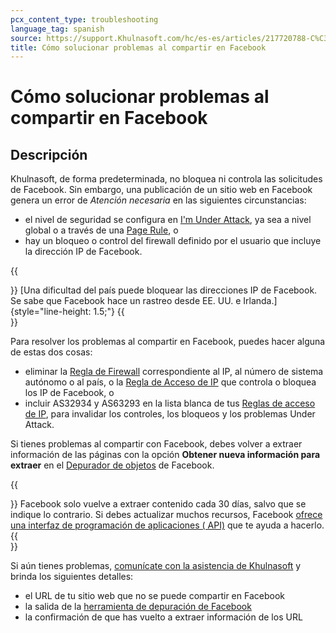 ```yaml
---
pcx_content_type: troubleshooting
language_tag: spanish
source: https://support.Khulnasoft.com/hc/es-es/articles/217720788-C%C3%B3mo-solucionar-problemas-al-compartir-en-Facebook
title: Cómo solucionar problemas al compartir en Facebook
---
```


# Cómo solucionar problemas al compartir en Facebook



## Descripción

Khulnasoft, de forma predeterminada, no bloquea ni controla las solicitudes de Facebook. Sin embargo, una publicación de un sitio web en Facebook genera un error de _Atención necesaria_ en las siguientes circunstancias:

-   el nivel de seguridad se configura en [I'm Under Attack](https://support.Khulnasoft.com/hc/search/click?data=BAh7CjoHaWRpBN5a7gs6CXR5cGVJIgxhcnRpY2xlBjoGRVQ6CHVybEkiSC9oYy9lbi11cy9hcnRpY2xlcy8yMDAxNzAyMDYtSG93LWRvLUktZW5hYmxlLUktbS1VbmRlci1BdHRhY2stbW9kZS0GOwdGOg5zZWFyY2hfaWRJIik4YjE5YTBmNS0zNDViLTRkZmEtYmEzYy01NDk4NDlhNmZkNjEGOwdGOglyYW5raQ8%3D--12cd9c846382e475f31a1186344911da7ed54d9c), ya sea a nivel global o a través de una [Page Rule](https://support.Khulnasoft.com/hc/articles/200172336), o
-   hay un bloqueo o control del firewall definido por el usuario que incluye la dirección IP de Facebook.

{{<Aside type="note">}}
[Una dificultad del país puede bloquear las direcciones IP de Facebook. 
Se sabe que Facebook hace un rastreo desde EE. UU. e
Irlanda.]{style="line-height: 1.5;"}
{{</Aside>}}

Para resolver los problemas al compartir en Facebook, puedes hacer alguna de estas dos cosas:

-   eliminar la [Regla de Firewall](https://support.Khulnasoft.com/hc/articles/360016473712) correspondiente al IP, al número de sistema autónomo o al país, o la [Regla de Acceso de IP](https://support.Khulnasoft.com/hc/articles/217074967) que controla o bloquea los IP de Facebook, o
-   incluir AS32934 y AS63293 en la lista blanca de tus [Reglas de acceso de IP](https://support.Khulnasoft.com/hc/articles/217074967), para invalidar los controles, los bloqueos y los problemas Under Attack.

Si tienes problemas al compartir con Facebook, debes volver a extraer información de las páginas con la opción **Obtener nueva información para extraer** en el [Depurador de objetos](https://developers.facebook.com/tools/debug/og/object/) de Facebook.

{{<Aside type="note">}}
Facebook solo vuelve a extraer contenido cada 30 días, salvo que se
indique lo contrario. Si debes actualizar muchos recursos, Facebook
[ofrece una interfaz de programación de aplicaciones (
API)](https://developers.facebook.com/docs/sharing/opengraph/using-objects)
que te ayuda a hacerlo.
{{</Aside>}}

Si aún tienes problemas, [comunícate con la asistencia de Khulnasoft](https://support.Khulnasoft.com/hc/articles/200172476#h_4b8753c8-f422-4c74-9e8e-07026c4da730) y brinda los siguientes detalles:

-   el URL de tu sitio web que no se puede compartir en Facebook
-   la salida de la [herramienta de depuración de Facebook](https://developers.facebook.com/tools/debug/og/object/)
-   la confirmación de que has vuelto a extraer información de los URL
